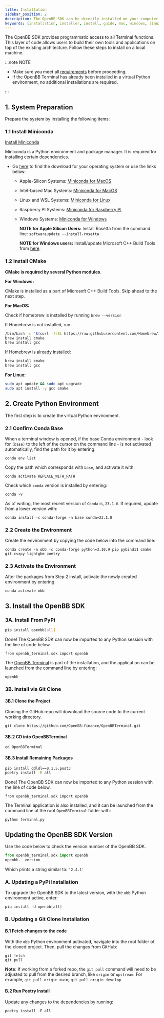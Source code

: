 ```yaml
---
title: Installation
sidebar_position: 2
description: The OpenBB SDK can be directly installed on your computer via our installation instructions. Within this section, you are guided through the installation process and how to launch the program. If you struggle with the installation process, please don’t hesitate to reach us on Discord or visit our contact page.
keywords: [installation, installer, install, guide, mac, windows, linux, python, github, macos, how to, explanation, openbb, sdk, api, pip, pypi,]
---
```

The OpenBB SDK provides programmatic access to all Terminal functions. This layer of code allows users to build their own tools and applications on top of the existing architecture. Follow these steps to install on a local machine.

:::note NOTE

- Make sure you meet all [requirements](requirements.md) before proceeding.
- If the OpenBB Terminal has already been installed in a virtual Python environment, no additional installations are required.

:::

## 1. System Preparation

Prepare the system by installing the following items:

### 1.1 Install Miniconda

[Install Miniconda](https://docs.conda.io/en/latest/miniconda.html)

Miniconda is a Python environment and package manager. It is required for installing certain dependencies.

- Go [here](https://docs.conda.io/en/latest/miniconda.html#latest-miniconda-installer-links) to find the download for your operating system or use the links below:

  - Apple-Silicon Systems: [Miniconda for MacOS](https://repo.anaconda.com/miniconda/Miniconda3-latest-MacOSX-arm64.pkg)
  - Intel-based Mac Systems: [Miniconda for MacOS](https://repo.anaconda.com/miniconda/Miniconda3-latest-MacOSX-x86_64.sh)
  - Linux and WSL Systems: [Miniconda for Linux](https://repo.anaconda.com/miniconda/Miniconda3-latest-Linux-x86_64.sh)
  - Raspberry PI Systems: [Miniconda for Raspberry PI](https://repo.anaconda.com/miniconda/Miniconda3-latest-Linux-aarch64.sh)
  - Windows Systems: [Miniconda for Windows](https://repo.anaconda.com/miniconda/Miniconda3-latest-Windows-x86_64.exe)

    **NOTE for Apple Silicon Users:** Install Rosetta from the command line: `softwareupdate --install-rosetta`

    **NOTE for Windows users:** Install/update Microsoft C++ Build Tools from [here](https://visualstudio.microsoft.com/visual-cpp-build-tools/).

### 1.2 Install CMake

**CMake is required by several Python modules.**

**For Windows:**

CMake is installed as a part of Microsoft C++ Build Tools. Skip ahead to the next step.

**For MacOS:**

Check if homebrew is installed by running `brew --version`

If Homebrew is not installed, run:

```bash
/bin/bash -c "$(curl -fsSL https://raw.githubusercontent.com/Homebrew/install/HEAD/install.sh)"
brew install cmake
brew install gcc
```

If Homebrew is already installed:

```bash
brew install cmake
brew install gcc
```

**For Linux:**

```bash
sudo apt update && sudo apt upgrade
sudo apt install -y gcc cmake
```

## 2. Create Python Environment

The first step is to create the virtual Python environment.

### 2.1 Confirm Conda Base

When a terminal window is opened, if the base Conda environment - look for `(base)` to the left of the cursor on the command line - is not activated automatically, find the path for it by entering:

```console
conda env list
```

Copy the path which corresponds with `base`, and activate it with:

```console
conda activate REPLACE_WITH_PATH
```

Check which `conda` version is installed by entering:

```console
conda -V
```

As of writing, the most recent version of `Conda` is, `23.1.0`. If required, update from a lower version with:

```console
conda install -c conda-forge -n base conda=23.1.0
```

### 2.2 Create the Environment

Create the environment by copying the code below into the command line:

```console
conda create -n obb -c conda-forge python=3.10.9 pip pybind11 cmake git cvxpy lightgbm poetry
```

### 2.3 Activate the Environment

After the packages from Step 2 install, activate the newly created environment by entering:

```console
conda activate obb
```

## 3. Install the OpenBB SDK

### 3A. Install From PyPi

```bash
pip install openbb[all]
```

Done! The OpenBB SDK can now be imported to any Python session with the line of code below.

```console
from openbb_terminal.sdk import openbb
```

The [OpenBB Terminal](https://docs.openbb.co/terminal) is part of the installation, and the application can be launched from the command line by entering:

```console
openbb
```

### 3B. Install via Git Clone

#### 3B.1 Clone the Project

Cloning the GitHub repo will download the source code to the current working directory.

```console
git clone https://github.com/OpenBB-finance/OpenBBTerminal.git
```

#### 3B.2 CD into OpenBBTerminal

```console
cd OpenBBTerminal
```

#### 3B.3 Install Remaining Packages

```bash
pip install qdldl==0.1.5.post3
poetry install -E all
```

Done! The OpenBB SDK can now be imported to any Python session with the line of code below.

```console
from openbb_terminal.sdk import openbb
```

The Terminal application is also installed, and it can be launched from the command line at the root `OpenBBTerminal` folder with:

```console
python terminal.py
```

## Updating the OpenBB SDK Version

Use the code below to check the version number of the OpenBB SDK.

```python
from openbb_terminal.sdk import openbb
openbb.__version__
```

Which prints a string similar to: `'2.4.1'`

### A. Updating a PyPi Installation

To upgrade the OpenBB SDK to the latest version, with the `obb` Python environment active, enter:

```console
pip install -U openbb[all]
```

### B. Updating a Git Clone Installation

#### B.1 Fetch changes to the code

With the `obb` Python environment activated, navigate into the root folder of the cloned project. Then, pull the changes from GitHub:

```console
git fetch
git pull
```

**Note:** If working from a forked repo, the `git pull` command will need to be adjusted to pull from the desired branch, like `origin` or `upstream`. For example, `git pull origin main`; `git pull origin develop`

#### B.2 Run Poetry Install

Update any changes to the dependencies by running:

```console
poetry install -E all
```
